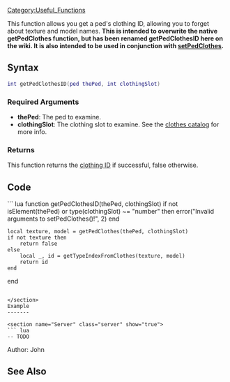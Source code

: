 [Category:Useful\_Functions](/docs/Category:Useful_Functions.md "wikilink") <lowercasetitle/>

This function allows you get a ped's clothing ID, allowing you to forget about texture and model names. <strong>This is intended to overwrite the native getPedClothes function, but has been renamed getPedClothesID here on the wiki. It is also intended to be used in conjunction with [setPedClothes](/docs/setPedClothes.md "wikilink").</strong>

Syntax
------

``` lua
int getPedClothesID(ped thePed, int clothingSlot)
```

### Required Arguments

-   **thePed**: The ped to examine.
-   **clothingSlot**: The clothing slot to examine. See the [clothes catalog](/docs/CJ_Clothes.md "wikilink") for more info.

### Returns

This function returns the [clothing ID](/docs/CJ_Clothes.md "wikilink") if successful, false otherwise.

Code
----

<section show="true">
``` lua
function getPedClothesID(thePed, clothingSlot)
    if not isElement(thePed) or type(clothingSlot) ~= "number" then
        error("Invalid arguments to setPedClothes()!", 2)
    end
    
    local texture, model = getPedClothes(thePed, clothingSlot)
    if not texture then
        return false
    else
        local _, id = getTypeIndexFromClothes(texture, model)
        return id
    end
end
```

</section>
Example
-------

<section name="Server" class="server" show="true">
``` lua
-- TODO
```

</section>
Author: John

See Also
--------

